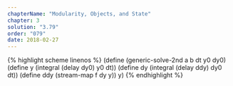 ```yaml
---
chapterName: "Modularity, Objects, and State"
chapter: 3
solution: "3.79"
order: "079"
date: 2018-02-27 
---
```


{% highlight scheme linenos %}
(define (generic-solve-2nd a b dt y0 dy0)
  (define y (integral (delay dy0) y0 dt))
  (define dy (integral (delay ddy) dy0 dt))
  (define ddy (stream-map f dy y))
  y)
{% endhighlight %}
